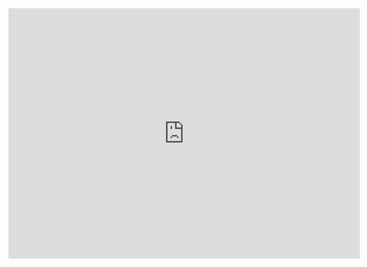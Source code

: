 <iframe src="https://www.processon.com/view/link/5fd3270b1e085306e0f0a7ce" width="700px" height="500px" frameborder="0" scrolling="no"> </iframe>
